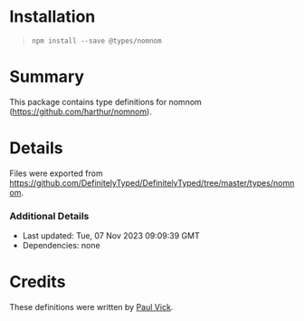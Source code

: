 # Installation
> `npm install --save @types/nomnom`

# Summary
This package contains type definitions for nomnom (https://github.com/harthur/nomnom).

# Details
Files were exported from https://github.com/DefinitelyTyped/DefinitelyTyped/tree/master/types/nomnom.

### Additional Details
 * Last updated: Tue, 07 Nov 2023 09:09:39 GMT
 * Dependencies: none

# Credits
These definitions were written by [Paul Vick](https://github.com/panopticoncentral).
